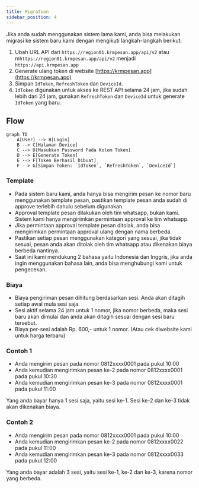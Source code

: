 ```yaml
---
title: Migration
sidebar_position: 4
---
```


Jika anda sudah menggunakan sistem lama kami, anda bisa melakukan migrasi ke sistem baru kami dengan mengikuti langkah-langkah berikut:

1. Ubah URL API dari `https://region01.krmpesan.app/api/v2` atau m`https://region01.krmpesan.app/api/v2` menjadi `https://api.krmpesan.app`
2. Generate ulang token di website [https://krmpesan.app](https://krmpesan.app)
3. Simpan `IdToken`, `RefreshToken` dan `DeviceId`.
4. `IdToken` digunakan untuk akses ke REST API selama 24 jam, jika sudah lebih dari 24 jam, gunakan `RefreshToken` dan `DeviceId` untuk generate `IdToken` yang baru.


## Flow

```mermaid
graph TD
    A[User] --> B[Login]
    B --> C[Halaman Device]
    C --> D[Masukkan Password Pada Kolom Token]
    D --> E[Generate Token]
    E --> F[Token Berhasil Dibuat]
    F --> G[Simpan Token: `IdToken`, `RefreshToken`, `DeviceId`]
```

### Template

- Pada sistem baru kami, anda hanya bisa mengirim pesan ke nomor baru menggunakan template pesan, pastikan template pesan anda sudah di approve terlebih dahulu sebelum digunakan.
- Approval template pesan dilakukan oleh tim whatsapp, bukan kami. Sistem kami hanya mengirimkan permintaan approval ke tim whatsapp.
- Jika permintaan approval template pesan ditolak, anda bisa mengirimkan permintaan approval ulang dengan nama berbeda.
- Pastikan setiap pesan menggunakan kategori yang sesuai, jika tidak sesuai, pesan anda akan ditolak oleh tim whatsapp atau dikenakan biaya berbeda nantinya.
- Saat ini kami mendukung 2 bahasa yaitu Indonesia dan Inggris, jika anda ingin menggunakan bahasa lain, anda bisa menghubungi kami untuk pengecekan.


### Biaya

- Biaya pengiriman pesan dihitung berdasarkan sesi. Anda akan ditagih setiap awal mula sesi saja.
- Sesi aktif selama 24 jam untuk 1 nomor, jika nomor berbeda, maka sesi baru akan dimulai dan anda akan ditagih sesuai dengan sesi baru tersebut.
- Biaya per-sesi adalah Rp. 600,- untuk 1 nomor. (Atau cek diwebsite kami untuk harga terbaru)


### Contoh 1

- Anda mengirim pesan pada nomor 0812xxxx0001 pada pukul 10:00
- Anda kemudian mengirimkan pesan ke-2 pada nomor 0812xxxx0001 pada pukul 10:30
- Anda kemudian mengirimkan pesan ke-3 pada nomor 0812xxxx0001 pada pukul 11:00

Yang anda bayar hanya 1 sesi saja, yaitu sesi ke-1. Sesi ke-2 dan ke-3 tidak akan dikenakan biaya.

### Contoh 2

- Anda mengirim pesan pada nomor 0812xxxx0001 pada pukul 10:00
- Anda kemudian mengirimkan pesan ke-2 pada nomor 0812xxxx0022 pada pukul 11:00
- Anda kemudian mengirimkan pesan ke-3 pada nomor 0812xxxx0033 pada pukul 12:00

Yang anda bayar adalah 3 sesi, yaitu sesi ke-1, ke-2 dan ke-3, karena nomor yang berbeda.